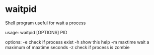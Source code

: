 # waitpid
Shell program useful for wait a process

usage: waitpid [OPTIONS] PID

options:
   -e          check if process exist 
   -h          show this help
   -m maxtime  wait a maximum of maxtime seconds 
   -z          check if process is zombie
